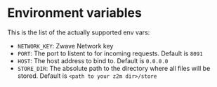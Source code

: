 # Environment variables

This is the list of the actually supported env vars:

- `NETWORK_KEY`: Zwave Network key
- `PORT`: The port to listent to for incoming requests. Default is `8091`
- `HOST`: The host address to bind to. Default is `0.0.0.0`
- `STORE_DIR`: The absolute path to the directory where all files will be stored. Default is `<path to your z2m dir>/store`
